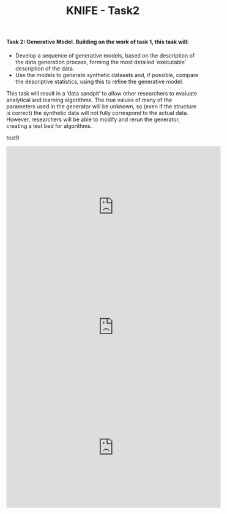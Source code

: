 ﻿---
title: "KNIFE - Task2"
layout: textlay
excerpt: "KNIFE - Task2"
sitemap: false
permalink: /task2/
---


#### **Task 2: Generative Model. Building on the work of task 1, this task will:**

*  Develop a sequence of generative models, based on the description of the data generation process, forming the most detailed ‘executable’ description of the data.
*  Use the models to generate synthetic datasets and, if possible, compare the descriptive statistics, using this to refine the generative model.

This task will result in a ‘data sandpit’ to allow other researchers to evaluate analytical and learning algorithms. The true values of many of the parameters used in the generator will be unknown, so (even if the structure is correct) the synthetic data will not fully correspond to the actual data. However, researchers will be able to modify and rerun the generator, creating a test bed for algorithms. 

test9

<!DOCTYPE html>
<html>
<body>
<iframe width="560" height="315"
src="https://www.youtube.com/embed/zAlX1V3lK5s"
frameborder="0" allowfullscreen>
</iframe>
</body>
</html>


<html>
<body>
<iframe width="560" height="315"
src="http://haoyuan.uk/knife"
frameborder="0" allowfullscreen>
</iframe>
</body>
</html>




<html>
<body>
<iframe width="560" height="315"
src="http://haoyuan.uk"
frameborder="0" allowfullscreen>
</iframe>
</body>
</html>

